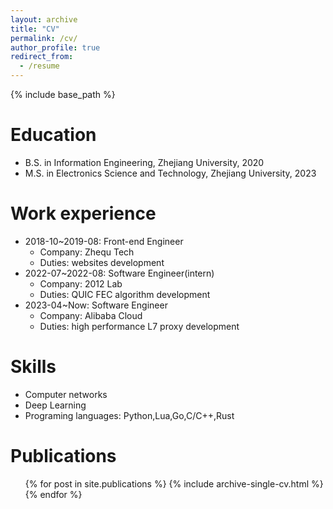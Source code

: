 ```yaml
---
layout: archive
title: "CV"
permalink: /cv/
author_profile: true
redirect_from:
  - /resume
---
```


{% include base_path %}

Education
======
* B.S. in Information Engineering, Zhejiang University, 2020
* M.S. in Electronics Science and Technology, Zhejiang University, 2023

Work experience
======
* 2018-10~2019-08: Front-end Engineer
  * Company: Zhequ Tech
  * Duties: websites development
* 2022-07~2022-08: Software Engineer(intern)
  * Company: 2012 Lab
  * Duties: QUIC FEC algorithm development
* 2023-04~Now: Software Engineer
  * Company: Alibaba Cloud
  * Duties: high performance L7 proxy development
  
Skills
======
* Computer networks
* Deep Learning
* Programing languages: Python,Lua,Go,C/C++,Rust

Publications
======
  <ul>{% for post in site.publications %}
    {% include archive-single-cv.html %}
  {% endfor %}</ul>
  
<!-- Talks
======
  <ul>{% for post in site.talks %}
    {% include archive-single-talk-cv.html %}
  {% endfor %}</ul>
  
Teaching
======
  <ul>{% for post in site.teaching %}
    {% include archive-single-cv.html %}
  {% endfor %}</ul>
  
Service and leadership
======
* Currently signed in to 43 different slack teams -->
